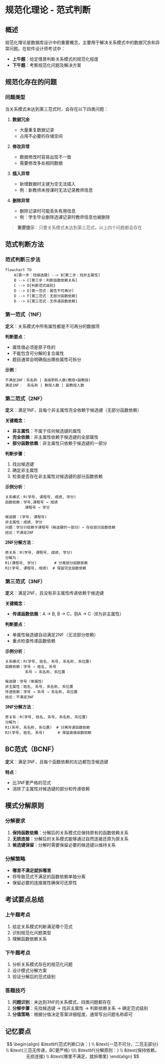 # 规范化理论 - 范式判断

## 概述

规范化理论是数据库设计中的重要概念，主要用于解决关系模式中的数据冗余和异常问题。在软件设计师考试中：
- **上午题**：给定情景判断关系模式的规范化程度
- **下午题**：考察规范化问题及解决方案

## 规范化存在的问题

### 问题类型
当关系模式未达到第三范式时，会存在以下四类问题：

1. **数据冗余**
   - 大量重复数据记录
   - 占用不必要的存储空间

2. **修改异常**
   - 数据修改时容易出现不一致
   - 需要修改多处相同数据

3. **插入异常**
   - 新增数据时主键为空无法插入
   - 例：新教师未授课时无法记录教师信息

4. **删除异常**
   - 删除记录时可能丢失有用信息
   - 例：学生毕业删除选课记录时教师信息也被删除

> **重要提示**：只要关系模式未达到第三范式，以上四个问题都会存在

## 范式判断方法

### 范式判断三步法

```mermaid
flowchart TD
    A[第一步：找候选键] --> B[第二步：找非主属性]
    B --> C[第三步：判断函数依赖关系]
    C --> D{判断范式级别}
    D --> E[第一范式：属性不可再分]
    D --> F[第二范式：无部分函数依赖]
    D --> G[第三范式：无传递函数依赖]
```

### 第一范式（1NF）

**定义**：关系模式中所有属性都是不可再分的数据项

**判断要点**：
- 属性值必须是原子性的
- 不能包含可分解的复合属性
- 题目通常会明确指出哪些属性可拆分

**示例**：
```
不满足1NF：系名称 | 高级职称人数(教授+副教授)
满足1NF：  系名称 | 教授人数 | 副教授人数
```

### 第二范式（2NF）

**定义**：满足1NF，且每个非主属性完全依赖于候选键（无部分函数依赖）

**关键概念**：
- **非主属性**：不属于任何候选键的属性
- **完全依赖**：非主属性依赖于候选键的全部属性
- **部分函数依赖**：非主属性只依赖于候选键的一部分

**判断步骤**：
1. 找出候选键
2. 确定非主属性
3. 检查是否存在非主属性对候选键的部分函数依赖

**示例分析**：
```
关系模式：R(学号, 课程号, 成绩, 学分)
函数依赖：学号,课程号 → 成绩
         课程号 → 学分

候选键：(学号, 课程号)
非主属性：成绩, 学分
问题：学分只依赖于课程号（候选键的一部分）→ 存在部分函数依赖
结论：不满足2NF
```

**2NF分解方法**：
```
原关系：R(学号, 课程号, 成绩, 学分)
分解为：
R1(课程号, 学分)        # 分离部分函数依赖
R2(学号, 课程号, 成绩)  # 保留完全函数依赖
```

### 第三范式（3NF）

**定义**：满足2NF，且没有非主属性传递依赖于候选键

**关键概念**：
- **传递函数依赖**：A → B, B → C，则A → C（B为非主属性）

**判断要点**：
- 单属性候选键自动满足2NF（无法部分依赖）
- 重点检查传递函数依赖

**示例分析**：
```
关系模式：R(学号, 姓名, 系号, 系名称, 系位置)
函数依赖：学号 → 姓名, 系号
         系号 → 系名称, 系位置

候选键：学号（单属性）
非主属性：姓名, 系号, 系名称, 系位置
传递依赖：学号 → 系号 → 系名称, 系位置
结论：不满足3NF
```

**3NF分解方法**：
```
原关系：R(学号, 姓名, 系号, 系名称, 系位置)
分解为：
R1(系号, 系名称, 系位置)  # 分离传递函数依赖
R2(学号, 姓名, 系号)      # 保留直接函数依赖
```

## BC范式（BCNF）

**定义**：满足3NF，且每个函数依赖的左边都包含候选键

**特点**：
- 比3NF更严格的范式
- 消除了主属性对候选键的部分和传递依赖

## 模式分解原则

### 分解要求
1. **保持函数依赖**：分解后的关系模式应保持原有的函数依赖关系
2. **无损连接**：分解后的关系模式能够通过自然连接还原为原关系
3. **候选键保留**：分解时需要保留必要的候选键以维持关系

### 分解策略
- **哪里不满足就拆哪里**
- 将导致范式不满足的函数依赖单独分离
- 保留必要的连接属性确保可还原性

## 考试要点总结

### 上午题考点
1. 给定关系模式判断满足哪个范式
2. 识别规范化问题类型
3. 理解函数依赖关系

### 下午题考点
1. 分析关系模式存在的规范化问题
2. 设计模式分解方案
3. 验证分解后的范式级别

### 答题技巧
1. **问题识别**：未达到3NF的关系模式，四类问题都存在
2. **分解步骤**：先找候选键 → 找非主属性 → 判断依赖关系 → 确定范式级别
3. **分值策略**：根据分值决定答案详细程度，通常写出问题名称即可

## 记忆要点

$$
\begin{align}
&\textbf{范式判断口诀：} \\
&\text{一范不可分，二范无部分} \\
&\text{三范无传递，BC更严格} \\\\
&\textbf{分解原则：} \\
&\text{保持依赖，无损连接} \\
&\text{哪里不满足，就拆哪里}
\end{align}
$$
